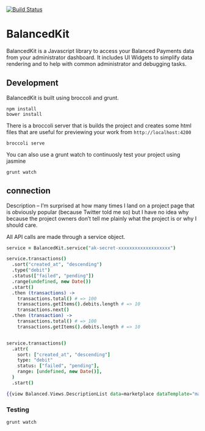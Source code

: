 [![Build Status](https://travis-ci.org/balanced/balanced_kit.svg)](https://travis-ci.org/balanced/balanced_kit)

# BalancedKit

BalancedKit is a Javascript library to access your Balanced Payments data from
your administrator dashboard. It includes UI Widgets to simplify data rendering
and to help with common administrator and debugging tasks.

## Development

BalancedKit is built using broccoli and grunt.

```
npm install
bower install
```

There is a broccoli server that is builds the project and creates some html files
that are useful for previewing your work from `http://localhost:4200`

```
broccoli serve
```

You can also use a grunt watch to continuosly test your project using jasmine

```
grunt watch
```

## connection

Description – I’m surprised at how many times I land on a project page that is obviously popular (because Twitter told me so) but I have no idea why because the project owners don’t tell me plainly what the project is or why I should care.





All API calls are made through a service object.

```coffee
service = BalancedKit.service("ak-secret-xxxxxxxxxxxxxxxxxxx")

service.transactions()
  .sort("created_at", "descending")
  .type("debit")
  .status(["failed", "pending"])
  .range(undefined, new Date())
  .start()
  .then (transactions) ->
    transactions.total() # => 100
    transactions.getItems().debits.length # => 10
    transactions.next()
  .then (transaction) ->
    transactions.total() # => 100
    transactions.getItems().debits.length # => 10


service.transactions()
  .attr(
    sort: ["created_at", "descending"]
    type: "debit"
    status: ["failed", "pending"],
    range: [undefined, new Date()],
  )
  .start()

```

```hbs
{{view Balanced.Views.DescriptionList data=marketplace dataTemplate="marketplace"}}
```


### Testing

`grunt watch`
